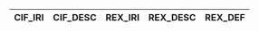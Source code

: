 | CIF_IRI   | CIF_DESC   | REX_IRI   | REX_DESC   | REX_DEF   |
|-----------|------------|-----------|------------|-----------|